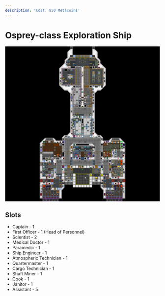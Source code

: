 ```yaml
---
description: 'Cost: 850 Metacoins'
---
```


# Osprey-class Exploration Ship

![](<../.gitbook/assets/image (10).png>)

## Slots

* Captain - 1
* First Officer - 1 (Head of Personnel)
* Scientist - 2
* Medical Doctor - 1
* Paramedic - 1
* Ship Engineer - 1
* Atmospheric Technician - 1
* Quartermaster - 1
* Cargo Technician - 1
* Shaft Miner - 1
* Cook - 1
* Janitor - 1
* Assistant - 5
